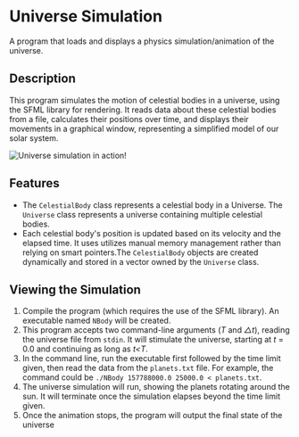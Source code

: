 # Universe Simulation
A program that loads and displays a physics simulation/animation of the universe.

## Description
This program simulates the motion of celestial bodies in a universe, using the SFML library for rendering. It reads data about these celestial bodies from a file, calculates their positions over time, and displays their movements in a graphical window, representing a simplified model of our solar system.

![Universe simulation in action!](https://github.com/hannahg10/universe_simulation/assets/58957601/bf5d71f1-81b5-464e-be01-32fab94a8833)


## Features
- The `CelestialBody` class represents a celestial body in a Universe. The `Universe` class represents a universe containing multiple celestial bodies.
- Each celestial body's position is updated based on its velocity and the elapsed time. It uses utilizes manual memory management rather than relying on smart pointers.The `CelestialBody` objects are created dynamically and stored in a vector owned by the `Universe` class.

## Viewing the Simulation
1. Compile the program (which requires the use of the SFML library). An executable named `NBody` will be created.
2. This program accepts two command-line arguments (*T* and *△t*), reading the universe file from `stdin`. It will stimulate the universe, starting at *t* = 0.0 and continuing as long as *t<T*.
3. In the command line, run the executable first followed by the time limit given, then read the data from the `planets.txt` file. For example, the command could be `./NBody 157788000.0 25000.0 < planets.txt`.
4. The universe simulation will run, showing the planets rotating around the sun. It will terminate once the simulation elapses beyond the time limit given.
5. Once the animation stops, the program will output the final state of the universe
